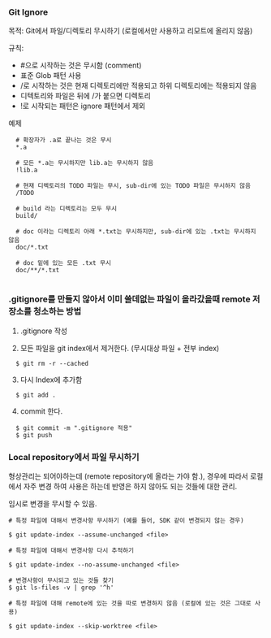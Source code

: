 ### Git Ignore

목적: Git에서 파일/디렉토리 무시하기 (로컬에서만 사용하고 리모트에 올리지 않음)

규칙:
  - #으로 시작하는 것은 무시함 (comment)
  - 표준 Glob 패턴 사용
  - /로 시작하는 것은 현재 디렉토리에만 적용되고 하위 디렉토리에는 적용되지 않음
  - 디텍토리와 파일은 뒤에 /가 붙으면 디렉토리
  - !로 시작되는 패턴은 ignore 패턴에서 제외

예제

```
  # 확장자가 .a로 끝나는 것은 무시
  *.a

  # 모든 *.a는 무시하지만 lib.a는 무시하지 않음
  !lib.a

  # 현재 디렉토리의 TODO 파일는 무시, sub-dir에 있는 TODO 파일은 무시하지 않음
  /TODO

  # build 라는 디렉토리는 모두 무시
  build/

  # doc 이라는 디렉토리 아래 *.txt는 무시하지만, sub-dir에 있는 .txt는 무시하지 않음
  doc/*.txt

  # doc 밑에 있는 모든 .txt 무시
  doc/**/*.txt


```

### .gitignore를 만들지 않아서 이미 쓸데없는 파일이 올라갔을때 remote 저장소를 청소하는 방법

1. .gitignore 작성

2. 모든 파일을 git index에서 제거한다. (무시대상 파일 + 전부 index)

```
  $ git rm -r --cached
```

3. 다시 Index에 추가함
```
  $ git add .
```

4. commit 한다.
```
  $ git commit -m ".gitignore 적용"
  $ git push
```


### Local repository에서 파일 무시하기

형상관리는 되어야하는데 (remote repository에 올라는 가야 함.), 경우에 따라서 로컬에서 자주 변경
하여 사용은 하는데 반영은 하지 않아도 되는 것들에 대한 관리.

임시로 변경을 무시할 수 있음.

```
# 특정 파일에 대해서 변경사항 무시하기 (예를 들어, SDK 같이 변경되지 않는 경우)

$ git update-index --assume-unchanged <file>

# 특정 파일에 대해서 변경사항 다시 추적하기

$ git update-index --no-assume-unchanged <file>

# 변경사항이 무시되고 있는 것들 찾기
$ git ls-files -v | grep '^h'

```

```
# 특정 파일에 대해 remote에 있는 것을 따로 변경하지 않음 (로컬에 있는 것은 그대로 사용)

$ git update-index --skip-worktree <file>

```
